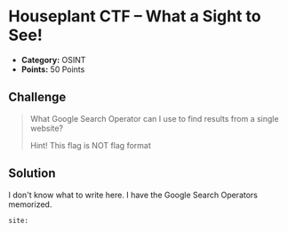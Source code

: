 # Houseplant CTF – What a Sight to See!

* **Category:** OSINT
* **Points:** 50 Points

## Challenge

> What Google Search Operator can I use to find results from a single website?
> 
> Hint! This flag is NOT flag format

## Solution

I don't know what to write here. I have the Google Search Operators memorized.


```
site:
```